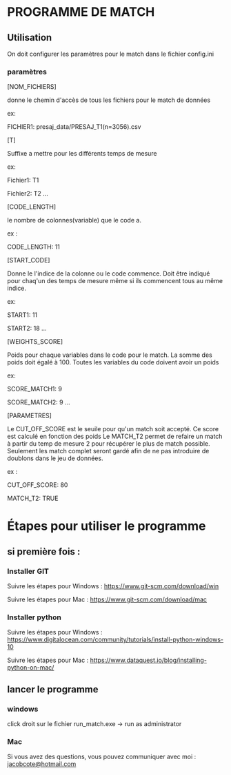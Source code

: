 



# PROGRAMME DE MATCH 
## Utilisation 
On doit configurer les paramètres pour le match dans le fichier config.ini

### paramètres
[NOM_FICHIERS]

donne le chemin d'accès de tous les fichiers pour le match de données

ex: 

FICHIER1: presaj_data/PRESAJ_T1(n=3056).csv


[T]

Suffixe a mettre pour les différents temps de mesure

ex:

Fichier1: T1

Fichier2: T2
...

[CODE_LENGTH]

le nombre de colonnes(variable) que le code a.

ex :

CODE_LENGTH: 11

[START_CODE]

Donne le l'indice de la colonne ou le code commence. Doit être indiqué pour chaq'un
des temps de mesure même si ils commencent tous au même indice.

ex:

START1: 11

START2: 18
...

[WEIGHTS_SCORE]

Poids pour chaque variables dans le code pour le match. 
La somme des poids doit égalé à 100. Toutes les variables du code doivent avoir un poids

ex:

SCORE_MATCH1: 9

SCORE_MATCH2: 9 
...

[PARAMETRES]

Le CUT_OFF_SCORE est le seuile pour qu'un match soit accepté.
Ce score est calculé en fonction des poids
Le MATCH_T2 permet de refaire un match à partir du temp de mesure 2 pour récupérer le 
plus de match possible. Seulement les match complet seront gardé afin de ne pas introduire
de doublons dans le jeu de données.

ex :

CUT_OFF_SCORE: 80

MATCH_T2: TRUE

# Étapes pour utiliser le programme 
## si première fois :
### Installer  GIT
Suivre les étapes pour Windows : https://www.git-scm.com/download/win

Suivre les étapes pour Mac : https://www.git-scm.com/download/mac

### Installer python 
Suivre les étapes pour Windows : https://www.digitalocean.com/community/tutorials/install-python-windows-10

Suivre les étapes pour Mac : https://www.dataquest.io/blog/installing-python-on-mac/

## lancer le programme

### windows 
click droit sur le fichier run_match.exe -> run as administrator

### Mac




Si vous avez des questions, vous pouvez communiquer avec moi :
jacobcote@hotmail.com


